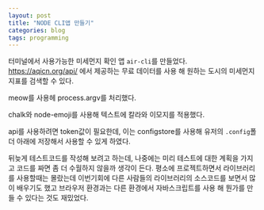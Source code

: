 ```yaml
---
layout: post
title: "NODE CLI앱 만들기"
categories: blog
tags: programming
---
```



터미널에서 사용가능한 미세먼지 확인 앱 `air-cli`를 만들었다.
https://aqicn.org/api/ 에서 제공하는 무료 데이터를 사용 해 원하는 도시의 미세먼지 지표를 검색할 수 있다.

meow를 사용헤 process.argv를 처리했다.

chalk와 node-emoji를 사용해 텍스트에 칼라와 이모지를 적용했다.

api를 사용하려면 token값이 필요한데, 이는 configstore를 사용해 유저의 `.config`폴더 아래에 저장해서 사용할 수 있게 하였다.

뒤늦게 테스트코드를 작성해 보려고 하는데, 나중에는 미리 테스트에 대한 계획을 가지고 코드를 짜면 좀 더 수월하지 않을까 생각이 든다. 평소에 프로젝트하면서 라이브러리를 사용할때는 몰랐는데 이번기회에 다른 사람들의 라이브러리의 소스코드를 보면서 많이 배우기도 했고 브라우저 환경과는 다른 환경에서 자바스크립트를 사용 해 뭔가를 만들 수 있다는 것도 재밌었다.
